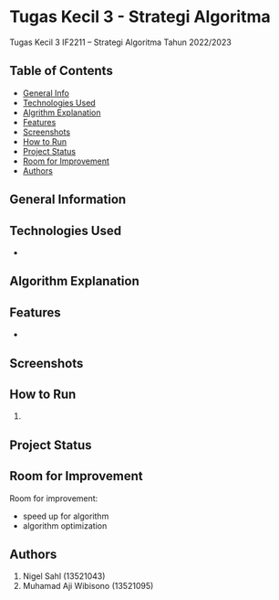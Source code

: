 # Tugas Kecil 3 - Strategi Algoritma 
Tugas Kecil 3 IF2211 – Strategi Algoritma Tahun 2022/2023

## Table of Contents
* [General Info](#general-information)
* [Technologies Used](#technologies-used)
* [Algrithm Explanation](#algorithm-explanation)
* [Features](#features)
* [Screenshots](#screenshots)
* [How to Run](#how-to-run)
* [Project Status](#project-status)
* [Room for Improvement](#room-for-improvement)
* [Authors](#authors)


## General Information
### 


## Technologies Used
- 


## Algorithm Explanation


## Features
-

## Screenshots
<!-- ![Example screenshot](./doc.jpg) -->


## How to Run
1. 


## Project Status
<!-- Project is: _complete_  -->


## Room for Improvement

Room for improvement:
- speed up for algorithm
- algorithm optimization


## Authors
1. Nigel Sahl (13521043)         
2. Muhamad Aji Wibisono (13521095)   